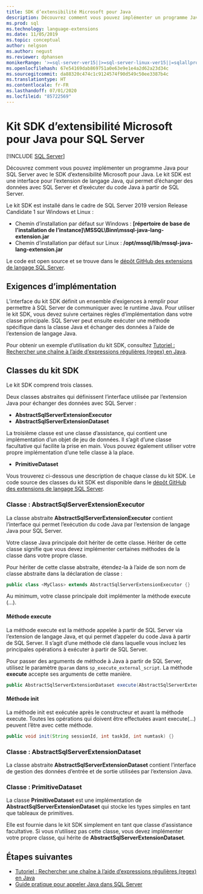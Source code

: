 ```yaml
---
title: SDK d’extensibilité Microsoft pour Java
description: Découvrez comment vous pouvez implémenter un programme Java pour SQL Server avec le SDK d’extensibilité Microsoft pour Java. Le kit SDK est une interface pour l’extension de langage Java, qui permet d’échanger des données avec SQL Server et d’exécuter du code Java à partir de SQL Server.
ms.prod: sql
ms.technology: language-extensions
ms.date: 11/05/2019
ms.topic: conceptual
author: nelgson
ms.author: negust
ms.reviewer: dphansen
monikerRange: '>=sql-server-ver15||>=sql-server-linux-ver15||=sqlallproducts-allversions'
ms.openlocfilehash: 67e54169dab869751a0e63e9e1e4a2d62a23d34c
ms.sourcegitcommit: da88320c474c1c9124574f90d549c50ee3387b4c
ms.translationtype: HT
ms.contentlocale: fr-FR
ms.lasthandoff: 07/01/2020
ms.locfileid: "85722569"
---
```

# <a name="microsoft-extensibility-sdk-for-java-for-sql-server"></a>Kit SDK d’extensibilité Microsoft pour Java pour SQL Server
 [!INCLUDE [SQL Server](../../includes/applies-to-version/sqlserver.md)]

Découvrez comment vous pouvez implémenter un programme Java pour SQL Server avec le SDK d’extensibilité Microsoft pour Java. Le kit SDK est une interface pour l’extension de langage Java, qui permet d’échanger des données avec SQL Server et d’exécuter du code Java à partir de SQL Server.

Le kit SDK est installé dans le cadre de SQL Server 2019 version Release Candidate 1 sur Windows et Linux :

+ Chemin d’installation par défaut sur Windows : **[répertoire de base de l’installation de l’instance]\MSSQL\Binn\mssql-java-lang-extension.jar**
+ Chemin d’installation par défaut sur Linux : **/opt/mssql/lib/mssql-java-lang-extension.jar**

Le code est open source et se trouve dans le [dépôt GitHub des extensions de langage SQL Server](https://github.com/microsoft/sql-server-language-extensions).

## <a name="implementation-requirements"></a>Exigences d’implémentation

L’interface du kit SDK définit un ensemble d’exigences à remplir pour permettre à SQL Server de communiquer avec le runtime Java. Pour utiliser le kit SDK, vous devez suivre certaines règles d’implémentation dans votre classe principale. SQL Server peut ensuite exécuter une méthode spécifique dans la classe Java et échanger des données à l’aide de l’extension de langage Java.

Pour obtenir un exemple d’utilisation du kit SDK, consultez [Tutoriel : Rechercher une chaîne à l’aide d’expressions régulières (regex) en Java](../tutorials/search-for-string-using-regular-expressions-in-java.md).

## <a name="sdk-classes"></a>Classes du kit SDK

Le kit SDK comprend trois classes.

Deux classes abstraites qui définissent l’interface utilisée par l’extension Java pour échanger des données avec SQL Server :

- **AbstractSqlServerExtensionExecutor**
- **AbstractSqlServerExtensionDataset**

La troisième classe est une classe d’assistance, qui contient une implémentation d’un objet de jeu de données. Il s’agit d’une classe facultative qui facilite la prise en main. Vous pouvez également utiliser votre propre implémentation d’une telle classe à la place.

- **PrimitiveDataset**

Vous trouverez ci-dessous une description de chaque classe du kit SDK. Le code source des classes du kit SDK est disponible dans le [dépôt GitHub des extensions de langage SQL Server](https://github.com/microsoft/sql-server-language-extensions/tree/master/language-extensions/java/sdk).

### <a name="class-abstractsqlserverextensionexecutor"></a>Classe : AbstractSqlServerExtensionExecutor

La classe abstraite **AbstractSqlServerExtensionExecutor** contient l’interface qui permet l’exécution du code Java par l’extension de langage Java pour SQL Server.

Votre classe Java principale doit hériter de cette classe. Hériter de cette classe signifie que vous devez implémenter certaines méthodes de la classe dans votre propre classe.

Pour hériter de cette classe abstraite, étendez-la à l’aide de son nom de classe abstraite dans la déclaration de classe :

```java
public class <MyClass> extends AbstractSqlServerExtensionExecutor {}
```

Au minimum, votre classe principale doit implémenter la méthode execute (...).

#### <a name="method-execute"></a>Méthode execute

La méthode execute est la méthode appelée à partir de SQL Server via l’extension de langage Java, et qui permet d’appeler du code Java à partir de SQL Server. Il s’agit d’une méthode clé dans laquelle vous incluez les principales opérations à exécuter à partir de SQL Server.

Pour passer des arguments de méthode à Java à partir de SQL Server, utilisez le paramètre `@param` dans `sp_execute_external_script`. La méthode **execute** accepte ses arguments de cette manière.

```java
public AbstractSqlServerExtensionDataset execute(AbstractSqlServerExtensionDataset input, LinkedHashMap<String, Object> params)  {}
```

#### <a name="method-init"></a>Méthode init

La méthode init est exécutée après le constructeur et avant la méthode execute. Toutes les opérations qui doivent être effectuées avant execute(...) peuvent l’être avec cette méthode.

```java
public void init(String sessionId, int taskId, int numtask) {}
```

### <a name="class-abstractsqlserverextensiondataset"></a>Classe : AbstractSqlServerExtensionDataset

La classe abstraite **AbstractSqlServerExtensionDataset** contient l’interface de gestion des données d’entrée et de sortie utilisées par l’extension Java.


### <a name="class-primitivedataset"></a>Classe : PrimitiveDataset

La classe **PrimitiveDataset** est une implémentation de **AbstractSqlServerExtensionDataset** qui stocke les types simples en tant que tableaux de primitives.

Elle est fournie dans le kit SDK simplement en tant que classe d’assistance facultative. Si vous n’utilisez pas cette classe, vous devez implémenter votre propre classe, qui hérite de **AbstractSqlServerExtensionDataset**.  

## <a name="next-steps"></a>Étapes suivantes

+ [Tutoriel : Rechercher une chaîne à l’aide d’expressions régulières (regex) en Java](../tutorials/search-for-string-using-regular-expressions-in-java.md)
+ [Guide pratique pour appeler Java dans SQL Server](call-java-from-sql.md)
